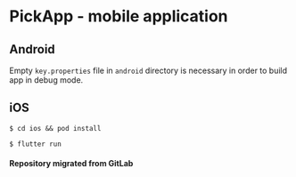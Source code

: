 # PickApp - mobile application

## Android
Empty `key.properties` file in `android` directory is necessary in order to build app in debug mode. 

## iOS
`$ cd ios && pod install`

`$ flutter run`

#### Repository migrated from GitLab
